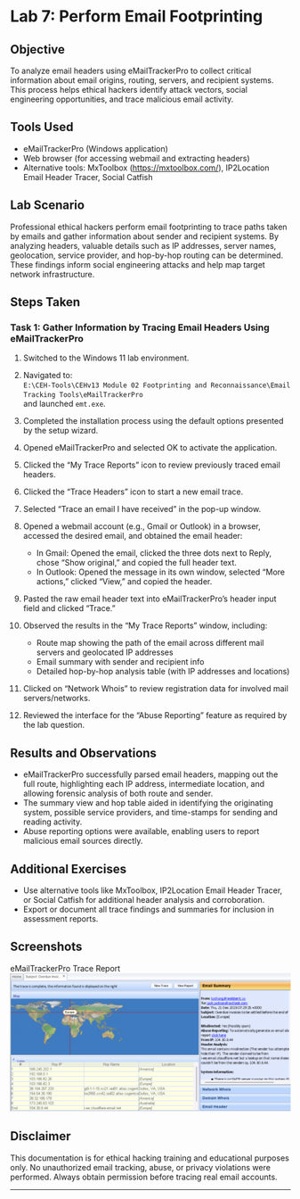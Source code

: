 # Lab 7: Perform Email Footprinting

## Objective

To analyze email headers using eMailTrackerPro to collect critical information about email origins, routing, servers, and recipient systems. This process helps ethical hackers identify attack vectors, social engineering opportunities, and trace malicious email activity.

## Tools Used

- eMailTrackerPro (Windows application)
- Web browser (for accessing webmail and extracting headers)
- Alternative tools: MxToolbox (https://mxtoolbox.com/), IP2Location Email Header Tracer, Social Catfish

## Lab Scenario

Professional ethical hackers perform email footprinting to trace paths taken by emails and gather information about sender and recipient systems. By analyzing headers, valuable details such as IP addresses, server names, geolocation, service provider, and hop-by-hop routing can be determined. These findings inform social engineering attacks and help map target network infrastructure.

## Steps Taken

### Task 1: Gather Information by Tracing Email Headers Using eMailTrackerPro

1. Switched to the Windows 11 lab environment.
2. Navigated to:  
   `E:\CEH-Tools\CEHv13 Module 02 Footprinting and Reconnaissance\Email Tracking Tools\eMailTrackerPro`  
   and launched `emt.exe`.
3. Completed the installation process using the default options presented by the setup wizard.
4. Opened eMailTrackerPro and selected OK to activate the application.
5. Clicked the “My Trace Reports” icon to review previously traced email headers.
6. Clicked the “Trace Headers” icon to start a new email trace.
7. Selected “Trace an email I have received” in the pop-up window.
8. Opened a webmail account (e.g., Gmail or Outlook) in a browser, accessed the desired email, and obtained the email header:
   - In Gmail: Opened the email, clicked the three dots next to Reply, chose “Show original,” and copied the full header text.
   - In Outlook: Opened the message in its own window, selected “More actions,” clicked “View,” and copied the header.
9. Pasted the raw email header text into eMailTrackerPro’s header input field and clicked “Trace.”
10. Observed the results in the “My Trace Reports” window, including:

    - Route map showing the path of the email across different mail servers and geolocated IP addresses
    - Email summary with sender and recipient info
    - Detailed hop-by-hop analysis table (with IP addresses and locations)

11. Clicked on “Network Whois” to review registration data for involved mail servers/networks.
12. Reviewed the interface for the “Abuse Reporting” feature as required by the lab question.

## Results and Observations

- eMailTrackerPro successfully parsed email headers, mapping out the full route, highlighting each IP address, intermediate location, and allowing forensic analysis of both route and sender.
- The summary view and hop table aided in identifying the originating system, possible service providers, and time-stamps for sending and reading activity.
- Abuse reporting options were available, enabling users to report malicious email sources directly.

## Additional Exercises

- Use alternative tools like MxToolbox, IP2Location Email Header Tracer, or Social Catfish for additional header analysis and corroboration.
- Export or document all trace findings and summaries for inclusion in assessment reports.

## Screenshots

eMailTrackerPro Trace Report
![eMailTrackerPro Trace Report](screenshots/emailtrackerpro_trace_report.png)

## Disclaimer

This documentation is for ethical hacking training and educational purposes only. No unauthorized email tracking, abuse, or privacy violations were performed. Always obtain permission before tracing real email accounts.

---
